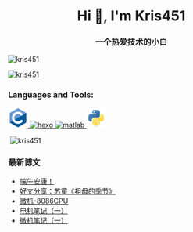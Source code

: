 <h1 align="center">Hi 👋, I'm Kris451</h1>
<h3 align="center">一个热爱技术的小白</h3>

<p align="left"> <img src="https://komarev.com/ghpvc/?username=kris451&label=Profile%20views&color=0e75b6&style=flat" alt="kris451" /> </p>

<p align="left"> <a href="https://github.com/ryo-ma/github-profile-trophy"><img src="https://github-profile-trophy.vercel.app/?username=kris451" alt="kris451" /></a> </p>


<h3 align="left">Languages and Tools:</h3>
<p align="left"> <a href="https://www.cprogramming.com/" target="_blank"> <img src="https://raw.githubusercontent.com/devicons/devicon/master/icons/c/c-original.svg" alt="c" width="40" height="40"/> </a> <a href="hexo.io/" target="_blank"> <img src="https://www.vectorlogo.zone/logos/hexoio/hexoio-icon.svg" alt="hexo" width="40" height="40"/> </a> <a href="https://www.mathworks.com/" target="_blank"> <img src="https://upload.wikimedia.org/wikipedia/commons/2/21/Matlab_Logo.png" alt="matlab" width="40" height="40"/> </a> <a href="https://www.python.org" target="_blank"> <img src="https://raw.githubusercontent.com/devicons/devicon/master/icons/python/python-original.svg" alt="python" width="40" height="40"/> </a> </p>

<p>&nbsp;<img align="center" src="https://github-readme-stats.vercel.app/api?username=kris451&show_icons=true&locale=en" alt="kris451" /></p>


### 最新博文
<!-- BLOG-POST-LIST:START -->
- [端午安康！](https://wangpl.tech/posts/b60f/)
- [好文分享：苏童《祖母的季节》](https://wangpl.tech/posts/2511/)
- [微机-8086CPU](https://wangpl.tech/posts/f63e/)
- [电机笔记（一）](https://wangpl.tech/posts/1a88/)
- [微机笔记（一）](https://wangpl.tech/posts/d2d6/)
<!-- BLOG-POST-LIST:END -->
<!--
**Kris451/Kris451** is a ✨ _special_ ✨ repository because its `README.md` (this file) appears on your GitHub profile.

Here are some ideas to get you started:

- 🔭 I’m currently working on ...
- 🌱 I’m currently learning ...
- 👯 I’m looking to collaborate on ...
- 🤔 I’m looking for help with ...
- 💬 Ask me about ...
- 📫 How to reach me: ...
- 😄 Pronouns: ...
- ⚡ Fun fact: ...
-->
